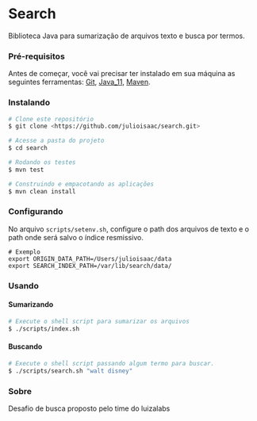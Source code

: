 # Search

Biblioteca Java para sumarização de arquivos texto e busca por termos.

### Pré-requisitos

Antes de começar, você vai precisar ter instalado em sua máquina as seguintes ferramentas:
[Git](https://git-scm.com), [Java_11](https://www.java.com/), [Maven](https://maven.apache.org/).

### Instalando

```bash
# Clone este repositório
$ git clone <https://github.com/julioisaac/search.git>

# Acesse a pasta do projeto
$ cd search

# Rodando os testes
$ mvn test

# Construindo e empacotando as aplicações
$ mvn clean install
```
### Configurando

No arquivo ```scripts/setenv.sh```, configure o path dos arquivos de texto e o path onde será salvo o índice resmissivo.

```shell
# Exemplo
export ORIGIN_DATA_PATH=/Users/julioisaac/data
export SEARCH_INDEX_PATH=/var/lib/search/data/
```

### Usando

#### Sumarizando
```bash
# Execute o shell script para sumarizar os arquivos
$ ./scripts/index.sh
```

#### Buscando

```bash
# Execute o shell script passando algum termo para buscar.
$ ./scripts/search.sh "walt disney"
```

### Sobre

Desafio de busca proposto pelo time do luizalabs


